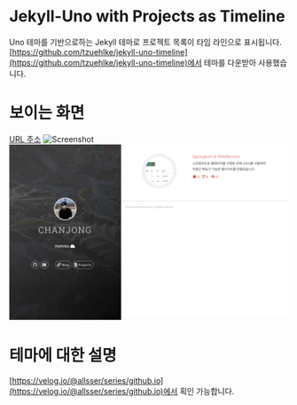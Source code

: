# Jekyll-Uno with Projects as Timeline
Uno 테마를 기반으로하는 Jekyll 테마로 프로젝트 목록이 타임 라인으로 표시됩니다.
[https://github.com/tzuehlke/jekyll-uno-timeline](https://github.com/tzuehlke/jekyll-uno-timeline)에서 테마를 다운받아 사용했습니다.

# 보이는 화면
[URL 주소](https://allsser.github.io)
![Screenshot](1.png)
![Screenshot](2.png)

# 테마에 대한 설명
[https://velog.io/@allsser/series/github.io](https://velog.io/@allsser/series/github.io)에서 획인 가능합니다.